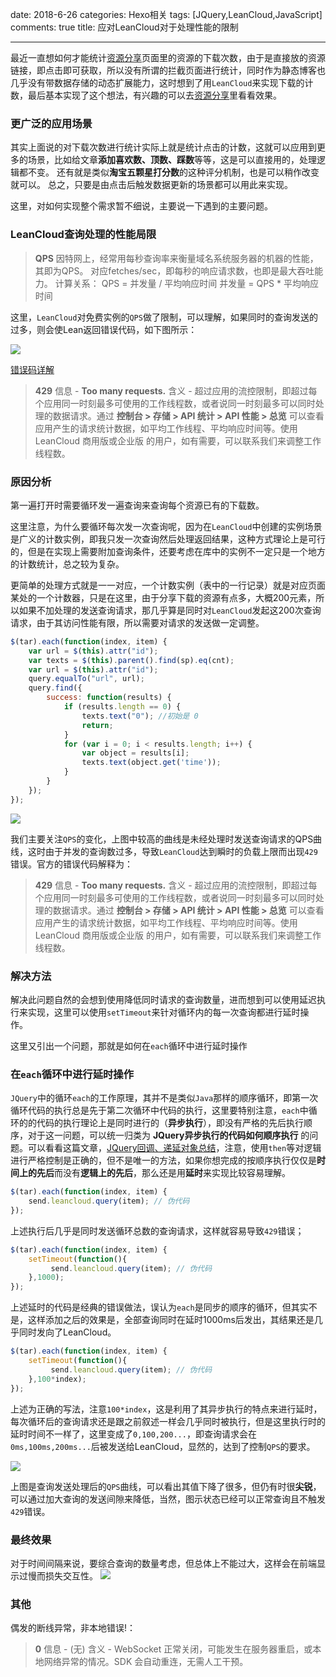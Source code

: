 ﻿date: 2018-6-26
categories: Hexo相关
tags: [JQuery,LeanCloud,JavaScript]
comments: true
title: 应对LeanCloud对于处理性能的限制

---

最近一直想如何才能统计[资源分享](https://www.zonelyn.com/other/page_share.html)页面里的资源的下载次数，由于是直接放的资源链接，即点击即可获取，所以没有所谓的拦截页面进行统计，同时作为静态博客也几乎没有带数据存储的动态扩展能力，这时想到了用`LeanCloud`来实现下载的计数，最后基本实现了这个想法，有兴趣的可以去[资源分享]()里看看效果。

### 更广泛的应用场景

其实上面说的对下载次数进行统计实际上就是统计点击的计数，这就可以应用到更多的场景，比如给文章**添加喜欢数、顶数、踩数**等等，这是可以直接用的，处理逻辑都不变。
还有就是类似**淘宝五颗星打分数**的这种评分机制，也是可以稍作改变就可以。
总之，只要是由点击后触发数据更新的场景都可以用此来实现。

这里，对如何实现整个需求暂不细说，主要说一下遇到的主要问题。

### LeanCloud查询处理的性能局限

>**QPS**
因特网上，经常用每秒查询率来衡量域名系统服务器的机器的性能，其即为QPS。
对应fetches/sec，即每秒的响应请求数，也即是最大吞吐能力。
计算关系：
QPS = 并发量 / 平均响应时间
并发量 = QPS * 平均响应时间

这里，`LeanCloud`对免费实例的`QPS`做了限制，可以理解，如果同时的查询发送的过多，则会使Lean返回错误代码，如下图所示：

![](http://static.zybuluo.com/EVA001/qra41l8o6yq4w0a1xqpq3hu4/image_1cgcl6rvj125disn1qjr1fgi7lb9.png)

[错误码详解](https://leancloud.cn/docs/error_code.html)

>**429**
信息 - **Too many requests.**
含义 - 超过应用的流控限制，即超过每个应用同一时刻最多可使用的工作线程数，或者说同一时刻最多可以同时处理的数据请求。通过 **控制台 > 存储 > API 统计 > API 性能 > 总览** 可以查看应用产生的请求统计数据，如平均工作线程、平均响应时间等。使用 LeanCloud 商用版或企业版 的用户，如有需要，可以联系我们来调整工作线程数。

### 原因分析

第一遍打开时需要循环发一遍查询来查询每个资源已有的下载数。

这里注意，为什么要循环每次发一次查询呢，因为在`LeanCloud`中创建的实例场景是广义的计数实例，即我只发一次查询然后处理返回结果，这种方式理论上是可行的，但是在实现上需要附加查询条件，还要考虑在库中的实例不一定只是一个地方的计数统计，总之较为复杂。

更简单的处理方式就是一一对应，一个计数实例（表中的一行记录）就是对应页面某处的一个计数器，只是在这里，由于分享下载的资源有点多，大概200元素，所以如果不加处理的发送查询请求，那几乎算是同时对`LeanCloud`发起这200次查询请求，由于其访问性能有限，所以需要对请求的发送做一定调整。

```javascript
$(tar).each(function(index, item) {
    var url = $(this).attr("id");
    var texts = $(this).parent().find(sp).eq(cnt);
    var url = $(this).attr("id");
    query.equalTo("url", url);
    query.find({
    	success: function(results) {
    		if (results.length == 0) {
    			texts.text("0"); //初始是 0
    			return;
    		}
    		for (var i = 0; i < results.length; i++) {
    			var object = results[i];
    			texts.text(object.get('time'));
    		}
    	}
    });
});
```

![](http://static.zybuluo.com/EVA001/itcj2lnmbxzrw57y1ow6vi9o/image_1cge7og1n2h510su1h5deno18oq13.png)
  
我们主要关注`QPS`的变化，上图中较高的曲线是未经处理时发送查询请求的QPS曲线，这时由于并发的查询数过多，导致`LeanCloud`达到瞬时的负载上限而出现`429`错误。官方的错误代码解释为：
  
>**429**
信息 - **Too many requests.**
含义 - 超过应用的流控限制，即超过每个应用同一时刻最多可使用的工作线程数，或者说同一时刻最多可以同时处理的数据请求。通过 **控制台 > 存储 > API 统计 > API 性能 > 总览** 可以查看应用产生的请求统计数据，如平均工作线程、平均响应时间等。使用 LeanCloud 商用版或企业版 的用户，如有需要，可以联系我们来调整工作线程数。
  
### 解决方法

解决此问题自然的会想到使用降低同时请求的查询数量，进而想到可以使用延迟执行来实现，这里可以使用`setTimeout`来针对循环内的每一次查询都进行延时操作。

这里又引出一个问题，那就是如何在`each`循环中进行延时操作


### 在`each`循环中进行延时操作

`JQuery`中的循环`each`的工作原理，其并不是类似`Java`那样的顺序循环，即第一次循环代码的执行总是先于第二次循环中代码的执行，这里要特别注意，`each`中循环的的代码的执行理论上是同时进行的（**异步执行**），即没有严格的先后执行顺序，对于这一问题，可以统一归类为 **JQuery异步执行的代码如何顺序执行** 的问题。可以看看这篇文章，[JQuery回调、递延对象总结](https://www.cnblogs.com/yangjunhua/p/3509342.html)，注意，使用`then`等对逻辑进行严格控制是正确的，但不是唯一的方法，如果你想完成的按顺序执行仅仅是**时间上的先后**而没有**逻辑上的先后**，那么还是用**延时**来实现比较容易理解。

```javascript
$(tar).each(function(index, item) {
    send.leancloud.query(item); // 伪代码
});
```

上述执行后几乎是同时发送循环总数的查询请求，这样就容易导致`429`错误；

```javascript
$(tar).each(function(index, item) {
    setTimeout(function(){ 
    	 send.leancloud.query(item); // 伪代码
    },1000);
});
```

上述延时的代码是经典的错误做法，误认为`each`是同步的顺序的循环，但其实不是，这样添加之后的效果是，全部查询同时在延时1000ms后发出，其结果还是几乎同时发向了LeanCloud。

```javascript
$(tar).each(function(index, item) {
    setTimeout(function(){ 
    	 send.leancloud.query(item); // 伪代码	 
    },100*index);
});
```

上述为正确的写法，注意`100*index`，这是利用了其异步执行的特点来进行延时，每次循环后的查询请求还是跟之前叙述一样会几乎同时被执行，但是这里执行时的延时时间不一样了，这里变成了`0,100,200...`，即查询请求会在`0ms,100ms,200ms...`后被发送给LeanCloud，显然的，达到了控制`QPS`的要求。
  
![](http://static.zybuluo.com/EVA001/fnijmpwthuvxyos4pzpp2zoe/image_1cge7qlcu1m82fj0i7k8g11tjv1g.png)

上图是查询发送处理后的`QPS`曲线，可以看出其值下降了很多，但仍有时很**尖锐**，可以通过加大查询的发送间隙来降低，当然，图示状态已经可以正常查询且不触发`429`错误。

### 最终效果

对于时间间隔来说，要综合查询的数量考虑，但总体上不能过大，这样会在前端显示过慢而损失交互性。
![](http://static.zybuluo.com/EVA001/8uttol7g62infft0sdfqmgkj/1111112.gif)

  
### 其他

偶发的断线异常，非本地错误!：
>**0**
信息 - (无)
含义 - WebSocket 正常关闭，可能发生在服务器重启，或本地网络异常的情况。SDK 会自动重连，无需人工干预。


  [1]: https://leancloud.cn/docs/leanstorage_guide-js.html
 